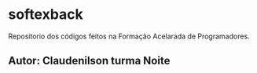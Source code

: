 # softexback
Repositorio dos códigos feitos na Formação Acelarada de Programadores.

## Autor: Claudenilson turma Noite